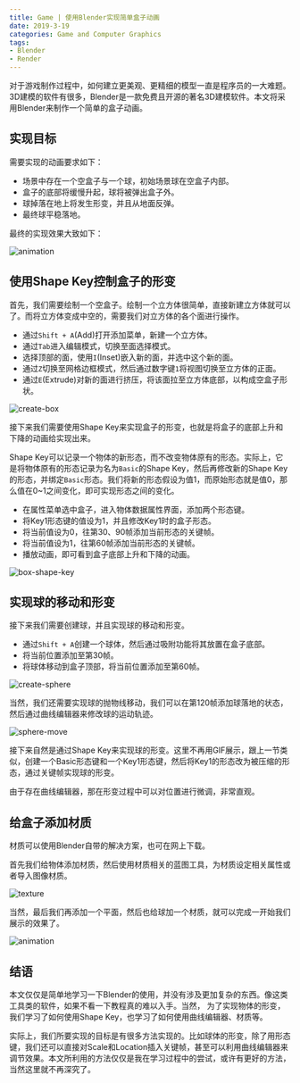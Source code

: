 ```yaml
---
title: Game | 使用Blender实现简单盒子动画
date: 2019-3-19
categories: Game and Computer Graphics
tags:
- Blender
- Render
---
```


对于游戏制作过程中，如何建立更美观、更精细的模型一直是程序员的一大难题。3D建模的软件有很多，Blender是一款免费且开源的著名3D建模软件。本文将采用Blender来制作一个简单的盒子动画。

<!-- more -->

## 实现目标

需要实现的动画要求如下：

* 场景中存在一个空盒子与一个球，初始场景球在空盒子内部。
* 盒子的底部将缓慢升起，球将被弹出盒子外。
* 球掉落在地上将发生形变，并且从地面反弹。
* 最终球平稳落地。

最终的实现效果大致如下：

![animation](blender-box-animation/animation.gif)

## 使用Shape Key控制盒子的形变

首先，我们需要绘制一个空盒子。绘制一个立方体很简单，直接新建立方体就可以了。而将立方体变成中空的，需要我们对立方体的各个面进行操作。

* 通过`Shift + A`(Add)打开添加菜单，新建一个立方体。
* 通过`Tab`进入编辑模式，切换至面选择模式。
* 选择顶部的面，使用`I`(Inset)嵌入新的面，并选中这个新的面。
* 通过`Z`切换至网格边框模式，然后通过数字键`1`将视图切换至立方体的正面。
* 通过`E`(Extrude)对新的面进行挤压，将该面拉至立方体底部，以构成空盒子形状。

![create-box](blender-box-animation/create-box.gif)

接下来我们需要使用Shape Key来实现盒子的形变，也就是将盒子的底部上升和下降的动画给实现出来。

Shape Key可以记录一个物体的新形态，而不改变物体原有的形态。实际上，它是将物体原有的形态记录为名为`Basic`的Shape Key，然后再修改新的Shape Key的形态，并绑定`Basic`形态。我们将新的形态假设为值1，而原始形态就是值0，那么值在0~1之间变化，即可实现形态之间的变化。

* 在属性菜单选中盒子，进入物体数据属性界面，添加两个形态键。
* 将Key1形态键的值设为1，并且修改Key1时的盒子形态。
* 将当前值设为0，往第30、90帧添加当前形态的关键帧。
* 将当前值设为1，往第60帧添加当前形态的关键帧。
* 播放动画，即可看到盒子底部上升和下降的动画。

![box-shape-key](blender-box-animation/box-shape-key.gif)

## 实现球的移动和形变

接下来我们需要创建球，并且实现球的移动和形变。

* 通过`Shift + A`创建一个球体，然后通过吸附功能将其放置在盒子底部。
* 将当前位置添加至第30帧。
* 将球体移动到盒子顶部，将当前位置添加至第60帧。

![create-sphere](blender-box-animation/create-sphere.gif)

当然，我们还需要实现球的抛物线移动，我们可以在第120帧添加球落地的状态，然后通过曲线编辑器来修改球的运动轨迹。

![sphere-move](blender-box-animation/sphere-move.gif)

接下来自然是通过Shape Key来实现球的形变。这里不再用GIF展示，跟上一节类似，创建一个Basic形态键和一个Key1形态键，然后将Key1的形态改为被压缩的形态，通过关键帧实现球的形变。

由于存在曲线编辑器，那在形变过程中可以对位置进行微调，非常直观。

## 给盒子添加材质

材质可以使用Blender自带的解决方案，也可在网上下载。

首先我们给物体添加材质，然后使用材质相关的蓝图工具，为材质设定相关属性或者导入图像材质。

![texture](blender-box-animation/texture.gif)

当然，最后我们再添加一个平面，然后也给球加一个材质，就可以完成一开始我们展示的效果了。

![animation](blender-box-animation/animation.gif)

## 结语

本文仅仅是简单地学习一下Blender的使用，并没有涉及更加复杂的东西。像这类工具类的软件，如果不看一下教程真的难以入手。当然， 为了实现物体的形变，我们学习了如何使用Shape Key，也学习了如何使用曲线编辑器、材质等。

实际上，我们所要实现的目标是有很多方法实现的。比如球体的形变，除了用形态键，我们还可以直接对Scale和Location插入关键帧，甚至可以利用曲线编辑器来调节效果。本文所利用的方法仅仅是我在学习过程中的尝试，或许有更好的方法，当然这里就不再深究了。